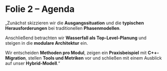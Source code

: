 # Folie 2 – Agenda

„Zunächst skizzieren wir die **Ausgangssituation** und die **typischen Herausforderungen** bei traditionellen **Phasen­modellen**.

Anschließend betrachten wir **Wasserfall als Top-Level-Planung** und steigen in die **modulare Architektur** ein.

Wir entscheiden **Methoden pro Modul**, zeigen ein **Praxis­beispiel** mit **C++-Migration**, stellen **Tools und Metriken** vor und schließen mit einem Ausblick auf unser **Hybrid-Modell**.“
